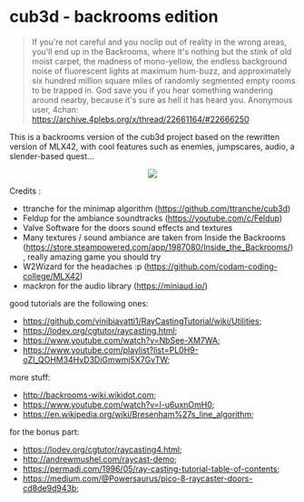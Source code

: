 # cub3d - backrooms edition

> If you're not careful and you noclip out of reality in the wrong areas, you'll end up in the Backrooms, where it's nothing but the stink of old moist carpet, the madness of mono-yellow, the endless background noise of fluorescent lights at maximum hum-buzz, and approximately six hundred million square miles of randomly segmented empty rooms to be trapped in.
> God save you if you hear something wandering around nearby, because it's sure as hell it has heard you.
Anonymous user, 4chan: <https://archive.4plebs.org/x/thread/22661164/#22666250>

This is a backrooms version of the cub3d project based on the rewritten version of MLX42, with cool features such as enemies, jumpscares, audio, a slender-based quest...

<p align="center">
  <img src="https://i.imgur.com/bg3H6uw.png">
</p>

Credits :

- ttranche for the minimap algorithm (https://github.com/ttranche/cub3d)
- Feldup for the ambiance soundtracks (https://youtube.com/c/Feldup)
- Valve Software for the doors sound effects and textures
- Many textures / sound ambiance are taken from Inside the Backrooms (https://store.steampowered.com/app/1987080/Inside_the_Backrooms/), really amazing game you should try
- W2Wizard for the headaches :p (https://github.com/codam-coding-college/MLX42)
- mackron for the audio library (https://miniaud.io/)

good tutorials are the following ones:
* <https://github.com/vinibiavatti1/RayCastingTutorial/wiki/Utilities>;
* <https://lodev.org/cgtutor/raycasting.html>;
* <https://www.youtube.com/watch?v=NbSee-XM7WA>;
* <https://www.youtube.com/playlist?list=PL0H9-oZl_QOHM34HvD3DiGmwmj5X7GvTW>;

more stuff:
* <http://backrooms-wiki.wikidot.com>;
* <https://www.youtube.com/watch?v=l-u6uxnOmH0>;
* <https://en.wikipedia.org/wiki/Bresenham%27s_line_algorithm>;

for the bonus part:
* <https://lodev.org/cgtutor/raycasting4.html>;
* <http://andrewmushel.com/raycast-demo>;
* <https://permadi.com/1996/05/ray-casting-tutorial-table-of-contents>;
* <https://medium.com/@Powersaurus/pico-8-raycaster-doors-cd8de9d943b>;
